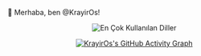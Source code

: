 👋 Merhaba, ben @KrayirOs!

<div align="center">

  ![En Çok Kullanılan Diller](https://github-readme-stats.vercel.app/api/top-langs/?username=KrayirOs&layout=normal&theme=radical)
  <br/>

  [![KrayirOs's GitHub Activity Graph](https://github-readme-activity-graph.vercel.app/graph?username=KrayirOs&theme=github-dark)](https://github.com/ashish-b/github-readme-activity-graph)
  <br/>

</div> 
